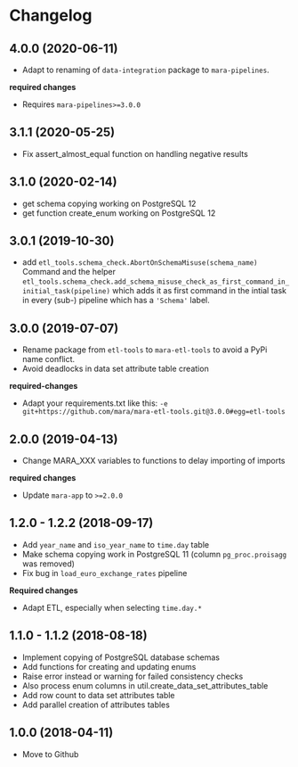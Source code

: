 # Changelog

## 4.0.0 (2020-06-11)

- Adapt to renaming of `data-integration` package to `mara-pipelines`.

**required changes**

- Requires `mara-pipelines>=3.0.0`


## 3.1.1 (2020-05-25)

- Fix assert_almost_equal function on handling negative results


## 3.1.0 (2020-02-14)

- get schema copying working on PostgreSQL 12
- get function create_enum working on PostgreSQL 12


## 3.0.1 (2019-10-30)

- add `etl_tools.schema_check.AbortOnSchemaMisuse(schema_name)` Command
  and the helper
  `etl_tools.schema_check.add_schema_misuse_check_as_first_command_in_initial_task(pipeline)`
  which adds it as first command in the intial task in every (sub-) pipeline
  which has a `'Schema'` label.


## 3.0.0 (2019-07-07)

- Rename package from `etl-tools` to `mara-etl-tools` to avoid a PyPi name conflict.
- Avoid deadlocks in data set attribute table creation

**required-changes** 

- Adapt your requirements.txt like this: `-e git+https://github.com/mara/mara-etl-tools.git@3.0.0#egg=etl-tools
`


## 2.0.0 (2019-04-13)

- Change MARA_XXX variables to functions to delay importing of imports

**required changes** 

- Update `mara-app` to `>=2.0.0`


## 1.2.0 - 1.2.2 (2018-09-17)

- Add `year_name` and `iso_year_name` to `time.day` table
- Make schema copying work in PostgreSQL 11 (column `pg_proc.proisagg` was removed)
- Fix bug in `load_euro_exchange_rates` pipeline

**Required changes**

- Adapt ETL, especially when selecting `time.day.*`


## 1.1.0 - 1.1.2 (2018-08-18)

- Implement copying of PostgreSQL database schemas
- Add functions for creating and updating enums
- Raise error instead or warning for failed consistency checks
- Also process enum columns in util.create_data_set_attributes_table
- Add row count to data set attributes table
- Add parallel creation of attributes tables


## 1.0.0 (2018-04-11) 

- Move to Github

